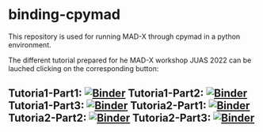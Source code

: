 # binding-cpymad

This repository is used for running MAD-X through cpymad in a python environment.

The different tutorial prepared for he MAD-X workshop JUAS 2022 can be lauched clicking on the corresponding button:

Tutoria1-Part1: [![Binder](https://mybinder.org/badge_logo.svg)](https://mybinder.org/v2/gh/fusterma/JUAS2022/HEAD?filepath=Tutorial1_Part1.ipynb)
Tutoria1-Part2: [![Binder](https://mybinder.org/badge_logo.svg)](https://mybinder.org/v2/gh/fusterma/JUAS2022/HEAD?filepath=Tutorial1_Part2.ipynb)
Tutoria1-Part3: [![Binder](https://mybinder.org/badge_logo.svg)](https://mybinder.org/v2/gh/fusterma/JUAS2022/HEAD?filepath=Tutorial1_Part3.ipynb)
Tutoria2-Part1: [![Binder](https://mybinder.org/badge_logo.svg)](https://mybinder.org/v2/gh/fusterma/JUAS2022/HEAD?filepath=Tutorial2_Part1.ipynb)
Tutoria2-Part2: [![Binder](https://mybinder.org/badge_logo.svg)](https://mybinder.org/v2/gh/fusterma/JUAS2022/HEAD?filepath=Tutorial2_Part2.ipynb)
Tutoria2-Part3: [![Binder](https://mybinder.org/badge_logo.svg)](https://mybinder.org/v2/gh/fusterma/JUAS2022/HEAD?filepath=Tutorial2_Part3.ipynb)
---
